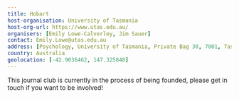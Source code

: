 ```yaml
---
title: Hobart 
host-organisation: University of Tasmania 
host-org-url: https://www.utas.edu.au/
organisers: [Emily Lowe-Calverley, Jim Sauer] 
contact: Emily.Lowe@utas.edu.au 
address: [Psychology, University of Tasmania, Private Bag 30, 7001, Tasmania]
country: Australia
geolocation: [-42.9036462, 147.325848]
---
```

This journal club is currently in the process of being founded, please get in touch if you want to be involved!
